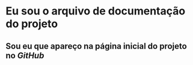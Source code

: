 # Eu sou o arquivo de documentação do projeto 


## Sou eu que apareço na página inicial do projeto no *GitHub*


